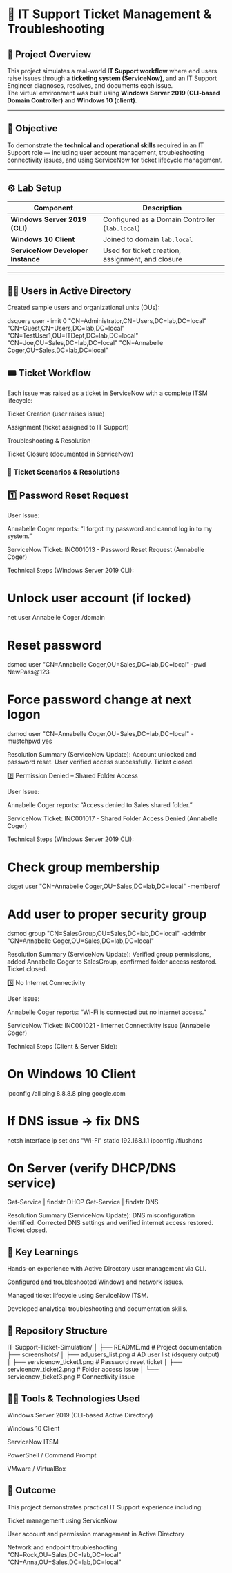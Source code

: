 # 🧰 IT Support Ticket Management & Troubleshooting 

## 🧾 Project Overview  
This project simulates a real-world **IT Support workflow** where end users raise issues through a **ticketing system (ServiceNow)**, and an IT Support Engineer diagnoses, resolves, and documents each issue.  
The virtual environment was built using **Windows Server 2019 (CLI-based Domain Controller)** and **Windows 10 (client)**.

---

## 🎯 Objective  
To demonstrate the **technical and operational skills** required in an IT Support role — including user account management, troubleshooting connectivity issues, and using ServiceNow for ticket lifecycle management.

---

## ⚙️ Lab Setup

| Component | Description |
|------------|-------------|
| **Windows Server 2019 (CLI)** | Configured as a Domain Controller (`lab.local`) |
| **Windows 10 Client** | Joined to domain `lab.local` |
| **ServiceNow Developer Instance** | Used for ticket creation, assignment, and closure |

---

## 🧑‍💼 Users in Active Directory

Created sample users and organizational units (OUs):


dsquery user -limit 0
"CN=Administrator,CN=Users,DC=lab,DC=local"
"CN=Guest,CN=Users,DC=lab,DC=local"
"CN=TestUser1,OU=ITDept,DC=lab,DC=local"
"CN=Joe,OU=Sales,DC=lab,DC=local"
"CN=Annabelle Coger,OU=Sales,DC=lab,DC=local"

## 🎟️ Ticket Workflow

Each issue was raised as a ticket in ServiceNow with a complete ITSM lifecycle:

Ticket Creation (user raises issue)

Assignment (ticket assigned to IT Support)

Troubleshooting & Resolution

Ticket Closure (documented in ServiceNow)

### 🧩 Ticket Scenarios & Resolutions

## 1️⃣ Password Reset Request

User Issue:

Annabelle Coger reports: “I forgot my password and cannot log in to my system.”

ServiceNow Ticket:
INC001013 - Password Reset Request (Annabelle Coger)

Technical Steps (Windows Server 2019 CLI):

# Unlock user account (if locked)
net user Annabelle Coger /domain

# Reset password
dsmod user "CN=Annabelle Coger,OU=Sales,DC=lab,DC=local" -pwd NewPass@123

# Force password change at next logon
dsmod user "CN=Annabelle Coger,OU=Sales,DC=lab,DC=local" -mustchpwd yes


Resolution Summary (ServiceNow Update):
Account unlocked and password reset. User verified access successfully. Ticket closed.

2️⃣ Permission Denied – Shared Folder Access

User Issue:

Annabelle Coger reports: “Access denied to Sales shared folder.”

ServiceNow Ticket:
INC001017 - Shared Folder Access Denied (Annabelle Coger)


Technical Steps (Windows Server 2019 CLI):

# Check group membership
dsget user "CN=Annabelle Coger,OU=Sales,DC=lab,DC=local" -memberof

# Add user to proper security group
dsmod group "CN=SalesGroup,OU=Sales,DC=lab,DC=local" -addmbr "CN=Annabelle Coger,OU=Sales,DC=lab,DC=local"


Resolution Summary (ServiceNow Update):
Verified group permissions, added Annabelle Coger to SalesGroup, confirmed folder access restored. Ticket closed.

3️⃣ No Internet Connectivity

User Issue:

Annabelle Coger reports: “Wi-Fi is connected but no internet access.”

ServiceNow Ticket:
INC001021 - Internet Connectivity Issue (Annabelle Coger)


Technical Steps (Client & Server Side):

# On Windows 10 Client
ipconfig /all
ping 8.8.8.8
ping google.com

# If DNS issue → fix DNS
netsh interface ip set dns "Wi-Fi" static 192.168.1.1
ipconfig /flushdns

# On Server (verify DHCP/DNS service)
Get-Service | findstr DHCP
Get-Service | findstr DNS


Resolution Summary (ServiceNow Update):
DNS misconfiguration identified. Corrected DNS settings and verified internet access restored. Ticket closed.

## 🧠 Key Learnings

Hands-on experience with Active Directory user management via CLI.

Configured and troubleshooted Windows and network issues.

Managed ticket lifecycle using ServiceNow ITSM.

Developed analytical troubleshooting and documentation skills.

## 📁 Repository Structure
IT-Support-Ticket-Simulation/
│
├── README.md                      # Project documentation
├── screenshots/
│   ├── ad_users_list.png           # AD user list (dsquery output)
│   ├── servicenow_ticket1.png      # Password reset ticket
│   ├── servicenow_ticket2.png      # Folder access issue
│   └── servicenow_ticket3.png      # Connectivity issue


## 🧑‍🔧 Tools & Technologies Used

Windows Server 2019 (CLI-based Active Directory)

Windows 10 Client

ServiceNow ITSM

PowerShell / Command Prompt

VMware / VirtualBox

## 🏁 Outcome

This project demonstrates practical IT Support experience including:

Ticket management using ServiceNow

User account and permission management in Active Directory

Network and endpoint troubleshooting
"CN=Rock,OU=Sales,DC=lab,DC=local"
"CN=Anna,OU=Sales,DC=lab,DC=local"
